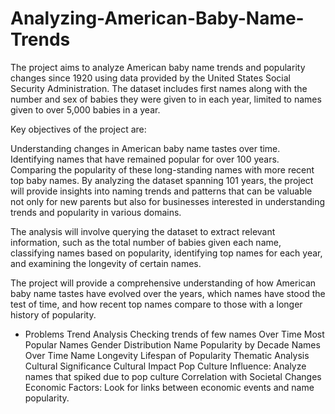 # Analyzing-American-Baby-Name-Trends
The project aims to analyze American baby name trends and popularity changes since 1920 using data provided by the United States Social Security Administration. The dataset includes first names along with the number and sex of babies they were given to in each year, limited to names given to over 5,000 babies in a year.

Key objectives of the project are:

Understanding changes in American baby name tastes over time.
Identifying names that have remained popular for over 100 years.
Comparing the popularity of these long-standing names with more recent top baby names.
By analyzing the dataset spanning 101 years, the project will provide insights into naming trends and patterns that can be valuable not only for new parents but also for businesses interested in understanding trends and popularity in various domains.

The analysis will involve querying the dataset to extract relevant information, such as the total number of babies given each name, classifying names based on popularity, identifying top names for each year, and examining the longevity of certain names.

The project will provide a comprehensive understanding of how American baby name tastes have evolved over the years, which names have stood the test of time, and how recent top names compare to those with a longer history of popularity.
* Problems
  Trend Analysis
  Checking trends of few names Over Time
  Most Popular Names
  Gender Distribution
  Name Popularity by Decade
  Names Over Time
  Name Longevity
  Lifespan of Popularity
  Thematic Analysis
  Cultural Significance
  Cultural Impact
  Pop Culture Influence: Analyze names that spiked due to pop culture
  Correlation with Societal Changes
Economic Factors: Look for links between economic events and name popularity.
